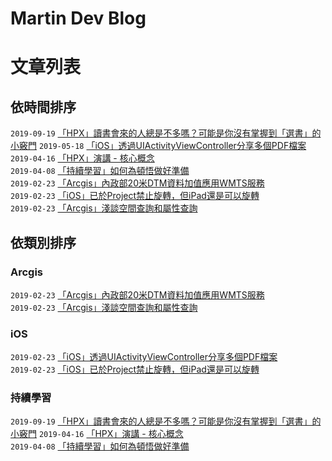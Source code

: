# Martin Dev Blog

# 文章列表

## 依時間排序


`2019-09-19`  [「HPX」讀書會來的人總是不多嗎？可能是你沒有掌握到「選書」的小竅門](https://github.com/MartinHuang0933/Blog/issues/7) 
`2019-05-18`  [「iOS」透過UIActivityViewController分享多個PDF檔案](https://github.com/MartinHuang0933/Blog/issues/5)  
`2019-04-16`  [「HPX」演講 - 核心概念](https://github.com/MartinHuang0933/Blog/issues/6)  
`2019-04-08`  [「持續學習」如何為頓悟做好準備](https://github.com/MartinHuang0933/Blog/issues/4)  
`2019-02-23`  [「Arcgis」內政部20米DTM資料加值應用WMTS服務](https://github.com/MartinHuang0933/Blog/issues/1)  
`2019-02-23`  [「iOS」已於Project禁止旋轉，但iPad還是可以旋轉](https://github.com/MartinHuang0933/Blog/issues/2)  
`2019-02-23`  [「Arcgis」淺談空間查詢和屬性查詢](https://github.com/MartinHuang0933/Blog/issues/3) 

## 依類別排序

### Arcgis
`2019-02-23`  [「Arcgis」內政部20米DTM資料加值應用WMTS服務](https://github.com/MartinHuang0933/Blog/issues/1)  
`2019-02-23`  [「Arcgis」淺談空間查詢和屬性查詢](https://github.com/MartinHuang0933/Blog/issues/3)

### iOS
`2019-02-23`  [「iOS」透過UIActivityViewController分享多個PDF檔案](https://github.com/MartinHuang0933/Blog/issues/5)  
`2019-02-23`  [「iOS」已於Project禁止旋轉，但iPad還是可以旋轉](https://github.com/MartinHuang0933/Blog/issues/2)

### 持續學習
`2019-09-19`  [「HPX」讀書會來的人總是不多嗎？可能是你沒有掌握到「選書」的小竅門](https://github.com/MartinHuang0933/Blog/issues/7) 
`2019-04-16`  [「HPX」演講 - 核心概念](https://github.com/MartinHuang0933/Blog/issues/6)  
`2019-04-08`  [「持續學習」如何為頓悟做好準備](https://github.com/MartinHuang0933/Blog/issues/4)  
